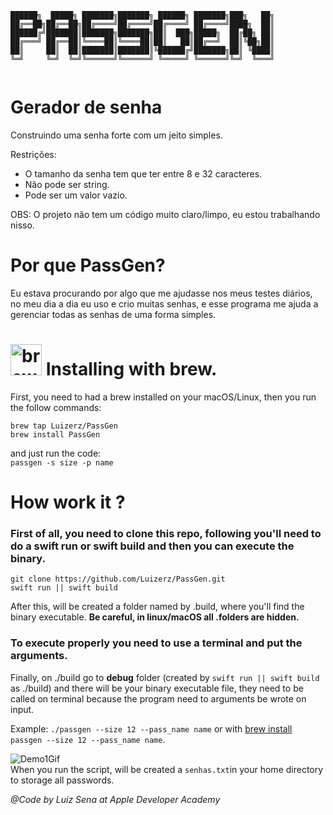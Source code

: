 ```
██████╗  █████╗ ███████╗███████╗ ██████╗ ███████╗███╗   ██╗
██╔══██╗██╔══██╗██╔════╝██╔════╝██╔════╝ ██╔════╝████╗  ██║
██████╔╝███████║███████╗███████╗██║  ███╗█████╗  ██╔██╗ ██║
██╔═══╝ ██╔══██║╚════██║╚════██║██║   ██║██╔══╝  ██║╚██╗██║
██║     ██║  ██║███████║███████║╚██████╔╝███████╗██║ ╚████║
╚═╝     ╚═╝  ╚═╝╚══════╝╚══════╝ ╚═════╝ ╚══════╝╚═╝  ╚═══╝
                                                           
``` 
# Gerador de senha

Construindo uma senha forte com um jeito simples.

Restrições:  
- O tamanho da senha tem que ter entre 8 e 32 caracteres.  
- Não pode ser string.  
- Pode ser um valor vazio.

OBS: O projeto não tem um código muito claro/limpo, eu estou trabalhando nisso.

# Por que PassGen?
Eu estava procurando por algo que me ajudasse nos meus testes diários, no meu dia a dia eu uso e crio muitas senhas, e esse programa me ajuda a gerenciar todas as senhas de uma forma simples.  
  
# <img src="https://user-images.githubusercontent.com/75648725/160658125-ddd149bd-54d3-424c-8d83-1afecb03f107.png" alt="brewImage" width="50" height="50"/> Installing with brew.  

First, you need to had a brew installed on your macOS/Linux, then you run the follow commands:  

```
brew tap Luizerz/PassGen 
brew install PassGen 
```  
and just run the code:  
`passgen -s size -p name`
# How work it ?  
### First of all, you need to clone this repo, following you'll need to do a swift run or swift build and then you can execute the binary.
```terminal
git clone https://github.com/Luizerz/PassGen.git
swift run || swift build
```  
After this, will be created a folder named by .build, where you'll find the binary executable. **Be careful, in linux/macOS all .folders are hidden.**
### To execute properly you need to use a terminal and put the arguments.
Finally, on ./build go to **debug** folder (created by `swift run || swift build` as ./build) and there will be your binary executable file, they need to be called on terminal because the program need to arguments be wrote on input.  

Example: `./passgen --size 12 --pass_name name`  or with [brew install](https://github.com/Luizerz/PassGen/edit/master/README.md#installing-with-brew) `passgen --size 12 --pass_name name`.
  
![Demo1Gif](https://user-images.githubusercontent.com/75648725/159500212-d1a8e5a3-9c54-4182-b5a4-25f1612d0725.gif)  
When you run the script, will be created a `senhas.txt`in your home directory to storage all passwords.  
  
*@Code by Luiz Sena at Apple Developer Academy*
